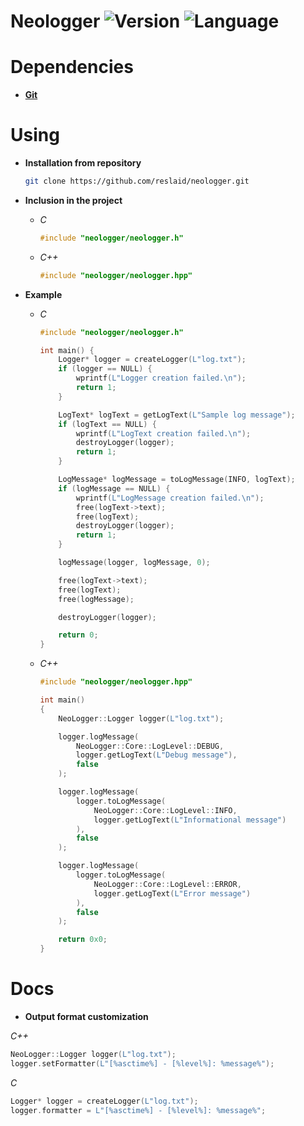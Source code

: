 # Neologger ![Version](https://img.shields.io/badge/Version-0.1.0-blue.svg) ![Language](https://img.shields.io/badge/Language-C%2FC%2B%2B-purple.svg)

# **Dependencies**
- [**Git**](https://git-scm.com/downloads)

# Using
- **Installation from repository**
  ```bash
  git clone https://github.com/reslaid/neologger.git
  ```

- **Inclusion in the project**
  - *C*
    ```c
    #include "neologger/neologger.h"
    ```
  - *C++*
    ```cpp
    #include "neologger/neologger.hpp"
    ```

- **Example**
  - *C*
    ```c
    #include "neologger/neologger.h"
    
    int main() {
        Logger* logger = createLogger(L"log.txt");
        if (logger == NULL) {
            wprintf(L"Logger creation failed.\n");
            return 1;
        }
    
        LogText* logText = getLogText(L"Sample log message");
        if (logText == NULL) {
            wprintf(L"LogText creation failed.\n");
            destroyLogger(logger);
            return 1;
        }
    
        LogMessage* logMessage = toLogMessage(INFO, logText);
        if (logMessage == NULL) {
            wprintf(L"LogMessage creation failed.\n");
            free(logText->text);
            free(logText);
            destroyLogger(logger);
            return 1;
        }
    
        logMessage(logger, logMessage, 0);
    
        free(logText->text);
        free(logText);
        free(logMessage);
    
        destroyLogger(logger);
    
        return 0;
    }
    ```

  - *C++*
    ```cpp
    #include "neologger/neologger.hpp"
    
    int main()
    {
        NeoLogger::Logger logger(L"log.txt");
    
        logger.logMessage(
            NeoLogger::Core::LogLevel::DEBUG,
            logger.getLogText(L"Debug message"),
            false
        );
    
        logger.logMessage(
            logger.toLogMessage(
                NeoLogger::Core::LogLevel::INFO,
                logger.getLogText(L"Informational message")
            ),
            false
        );
    
        logger.logMessage(
            logger.toLogMessage(
                NeoLogger::Core::LogLevel::ERROR,
                logger.getLogText(L"Error message")
            ),
            false
        );
    
        return 0x0;
    }
    ```

# **Docs**
-  **Output format customization**

  *C++*
  ```cpp
  NeoLogger::Logger logger(L"log.txt");
  logger.setFormatter(L"[%asctime%] - [%level%]: %message%");
  ```
 
  *C*
  ```c
  Logger* logger = createLogger(L"log.txt");
  logger.formatter = L"[%asctime%] - [%level%]: %message%";
  ```
